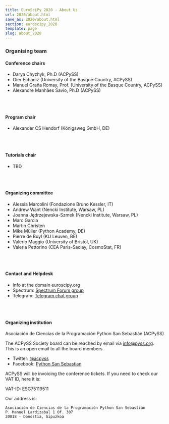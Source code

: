 ```yaml
---
title: EuroSciPy 2020 - About Us
url: 2020/about.html
save_as: 2020/about.html
section: euroscipy_2020
template: page
slug: about_2020
---
```


### Organising team

#### Conference chairs

- Darya Chyzhyk, Ph.D (ACPySS)
- Oier Echaniz (University of the Basque Country, ACPySS)
- Manuel Graña Romay, Prof. (University of the Basque Country, ACPySS)
- Alexandre Manhães Savio, Ph.D (ACPySS)
</br>
</br>

#### Program chair

- Alexander CS Hendorf (Königsweg GmbH, DE)
</br>
</br>

#### Tutorials chair

- TBD
</br>
</br>

#### Organizing committee

- Alessia Marcolini (Fondazione Bruno Kessler, IT)
- Andrew Want (Nencki Institute, Warsaw, PL)
- Joanna Jędrzejewska-Szmek (Nencki Institute, Warsaw, PL)
- Marc Garcia
- Martin Christen
- Mike Müller (Python Academy, DE)
- Pierre de Buyl (KU Leuven, BE)
- Valerio Maggio (University of Bristol, UK)
- Valeria Pettorino (CEA Paris-Saclay, CosmoStat, FR)
</br>
</br>

#### Contact and Helpdesk

- info at the domain euroscipy.org
- Spectrum: [Spectrum Forum group](https://spectrum.chat/euroscipy)
- Telegram: [Telegram chat group](https://t.me/euroscipy)

</br>
</br>

#### Organizing institution

Asociación de Ciencias de la Programación Python San Sebastián (ACPySS)

The ACPySS Society board can be reached by email via info@pyss.org.
This is an open email to all the board members.

- Twitter: [@acpyss](https://twitter.com/acpyss)
- Facebook: [Python San Sebastian](https://www.facebook.com/acpyss)

ACPySS will be invoicing the conference tickets. If you need to check our VAT ID, here it is:

VAT-ID: ESG75119511

Our address is:

    Asociación de Ciencias de la Programación Python San Sebastián
    P. Manuel Lardizabal 1 Of. 307
    20018 - Donostia, Gipuzkoa
